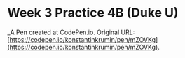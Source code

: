 # Week 3 Practice 4B (Duke U)
 _A Pen created at CodePen.io. Original URL: [https://codepen.io/konstantinkrumin/pen/mZOVKg](https://codepen.io/konstantinkrumin/pen/mZOVKg).

 